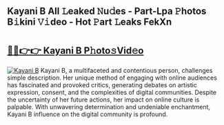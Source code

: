 ## Kayani B All 𝙻eaked 𝙽u𝚍es - Part-Lpa 𝙿hotos B𝚒kini 𝚅𝚒deo - Hot 𝙿art 𝙻eaks FekXn

# <h2><a href="http://ld0pfz4.urlbe.top/?page=Kayani+B">🔗🔗👉👉 Kayani B P𝚑oto𝚜Vid𝚎o</a></h2>

[![Kayani B](https://i.imgur.com/eBuTRDB.gif)](http://ld0pfz4.urlbe.top/?page=Kayani+B)
Kayani B, a multifaceted and contentious person, challenges simple description. Her unique method of engaging with online audiences has fascinated and provoked critics, generating debates on artistic expression, consent, and the complexities of digital communities. Despite the uncertainty of her future actions, her impact on online culture is palpable. With unwavering determination and undeniable enchantment, Kayani B influence on the digital community is profound.
